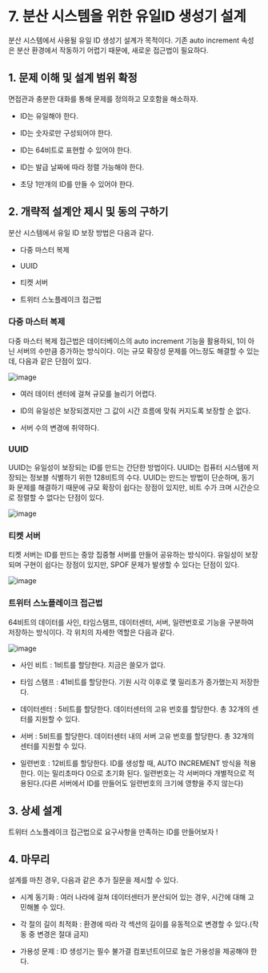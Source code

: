 # 7. 분산 시스템을 위한 유일ID 생성기 설계

분산 시스템에서 사용될 유일 ID 생성기 설계가 목적이다. 기존 auto increment 속성은 분산 환경에서 작동하기 어렵기 때문에, 새로운 접근법이 필요하다.

## 1. 문제 이해 및 설계 범위 확정

면접관과 충분한 대화를 통해 문제를 정의하고 모호함을 해소하자. 

- ID는 유일해야 한다.
  
- ID는 숫자로만 구성되어야 한다.
- ID는 64비트로 표현할 수 있어야 한다.
- ID는 발급 날짜에 따라 정렬 가능해야 한다.
- 초당 1만개의 ID를 만들 수 있어야 한다.

## 2. 개략적 설계안 제시 및 동의 구하기

분산 시스템에서 유일 ID 보장 방법은 다음과 같다.

- 다중 마스터 복제
  
- UUID
- 티켓 서버
- 트위터 스노플레이크 접근법

### 다중 마스터 복제

다중 마스터 복제 접근법은 데이터베이스의 auto increment 기능을 활용하되, 1이 아닌 서버의 수만큼 증가하는 방식이다. 이는 규모 확장성 문제를 어느정도 해결할 수 있는데, 다음과 같은 단점이 있다.

![image](https://github.com/user-attachments/assets/9d8e8b06-edb7-42ce-b73e-ba0728667b83)

- 여러 데이터 센터에 걸쳐 규모를 늘리기 어렵다.
  
- ID의 유일성은 보장되겠지만 그 값이 시간 흐름에 맞춰 커지도록 보장할 순 없다.
- 서버 수의 변경에 취약하다.

### UUID

UUID는 유일성이 보장되는 ID를 만드는 간단한 방법이다. UUID는 컴퓨터 시스템에 저장되는 정보블 식별하기 위한 128비트의 수다. UUID는 만드는 방법이 단순하며, 동기화 문제를 해결하기 때문에 규모 확장이 쉽다는 장점이 있지만, 비트 수가 크며 시간순으로 정렬할 수 없다는 단점이 있다.

![image](https://github.com/user-attachments/assets/c9bcaf9e-9b58-46d2-a8ff-d11f30ede965)

### 티켓 서버

티켓 서버는 ID를 만드는 중앙 집중형 서버를 만들어 공유하는 방식이다. 유일성이 보장되며 구현이 쉽다는 장점이 있지만, SPOF 문제가 발생할 수 있다는 단점이 있다.

![image](https://github.com/user-attachments/assets/45467a19-3d94-4551-9b5f-d55551125433)

### 트위터 스노플레이크 접근법

64비트의 데이터를 사인, 타임스탬프, 데이터센터, 서버, 일련번호로 기능을 구분하여 저장하는 방식이다. 각 위치의 자세한 역할은 다음과 같다.

![image](https://github.com/user-attachments/assets/13d61173-3a19-4853-8144-ec692e50be55)

- 사인 비트 : 1비트를 할당한다. 지금은 쓸모가 없다.
  
- 타임 스탬프 : 41비트를 할당한다. 기원 시각 이후로 몇 밀리초가 증가했는지 저장한다.
- 데이터센터 : 5비트를 할당한다. 데이터센터의 고유 번호를 할당한다. 총 32개의 센터를 지원할 수 있다.
- 서버 : 5비트를 할당한다. 데이터센터 내의 서버 고유 번호를 할당한다. 총 32개의 센터를 지원할 수 있다.
- 일련번호 : 12비트를 할당한다. ID를 생성할 때, AUTO INCREMENT 방식을 적용한다. 이는 밀리초마다 0으로 초기화 된다. 일련번호는 각 서버마다 개별적으로 적용된다.(다른 서버에서 ID를 만들어도 일련번호의 크기에 영향을 주지 않는다)

## 3. 상세 설계

트위터 스노플레이크 접근법으로 요구사항을 만족하는 ID를 만들어보자 !

## 4. 마무리

설계를 마친 경우, 다음과 같은 추가 질문을 제시할 수 있다.

- 시계 동기화 : 여러 나라에 걸쳐 데이터센터가 분산되어 있는 경우, 시간에 대해 고민해볼 수 있다.
  
- 각 절의 길이 최적화 : 환경에 따라 각 섹션의 길이를 유동적으로 변경할 수 있다.(작동 중 변경은 절대 금지)
- 가용성 문제 : ID 생성기는 필수 불가결 컴포넌트이므로 높은 가용성을 제공해야 한다.
